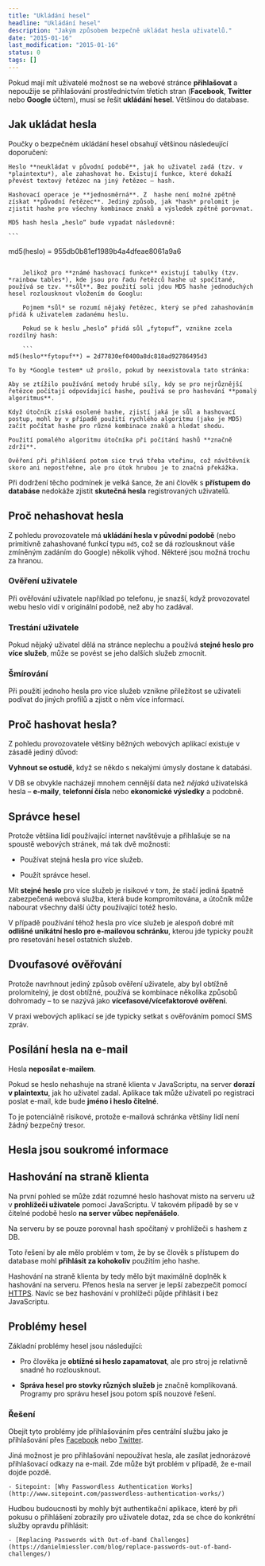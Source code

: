 ```yaml
---
title: "Ukládání hesel"
headline: "Ukládání hesel"
description: "Jakým způsobem bezpečně ukládat hesla uživatelů."
date: "2015-01-16"
last_modification: "2015-01-16"
status: 0
tags: []
---
```


Pokud mají mít uživatelé možnost se na webové stránce **přihlašovat** a nepoužije se přihlašování prostřednictvím třetích stran (**Facebook**, **Twitter** nebo **Google** účtem), musí se řešit **ukládání hesel**. Většinou do database.

## Jak ukládat hesla

Poučky o bezpečném ukládání hesel obsahují většinou následeující doporučení:

    Heslo **neukládat v původní podobě**, jak ho uživatel zadá (tzv. v *plaintextu*), ale zahashovat ho. Existují funkce, které dokaží převést textový řetězec na jiný řetězec – hash.

    Hashovací operace je **jednosměrná**. Z  hashe není možné zpětně získat **původní řetězec**. Jediný způsob, jak *hash* prolomit je zjistit hashe pro všechny kombinace znaků a výsledek zpětně porovnat.

    MD5 hash hesla „heslo“ bude vypadat následovně:

    ```
md5(heslo) = 955db0b81ef1989b4a4dfeae8061a9a6
```

    Jelikož pro **známé hashovací funkce** existují tabulky (tzv. *rainbow tables*), kde jsou pro řadu řetězců hashe už spočítané, používá se tzv. **sůl**. Bez použití soli jdou MD5 hashe jednoduchých hesel rozlousknout vložením do Googlu:

    Pojmem *sůl* se rozumí nějaký řetězec, který se před zahashováním přidá k uživatelem zadanému heslu.

    Pokud se k heslu „heslo“ přidá sůl „fytopuf“, vznikne zcela rozdílný hash:

    ```
md5(heslo**fytopuf**) = 2d77830ef0400a8dc818ad92786495d3
```

    To by *Google testem* už prošlo, pokud by neexistovala tato stránka:

    Aby se ztížilo používání metody hrubé síly, kdy se pro nejrůznější řetězce počítají odpovídající hashe, používá se pro hashování **pomalý algoritmus**.

    Když útočník získá osolené hashe, zjistí jaká je sůl a hashovací postup, mohl by v případě použití rychlého algoritmu (jako je MD5) začít počítat hashe pro různé kombinace znaků a hledat shodu.

    Použití pomalého algoritmu útočníka při počítání hashů **značně zdrží**.

    Ověření při přihlášení potom sice trvá třeba vteřinu, což návštěvník skoro ani nepostřehne, ale pro útok hrubou je to značná překážka.

Při dodržení těcho podmínek je velká šance, že ani člověk s **přístupem do databáse** nedokáže zjistit **skutečná hesla** registrovaných uživatelů.

## Proč nehashovat hesla

Z pohledu provozovatele má **ukládání hesla v původní podobě** (nebo primitivně zahashované funkcí typu `md5`, což se dá rozlousknout váše zmíněným zadáním do Google) několik výhod. Některé jsou možná trochu za hranou.

### Ověření uživatele

Při ověřování uživatele například po telefonu, je snazší, když provozovatel webu heslo vidí v originální podobě, než aby ho zadával.

### Trestání uživatele

Pokud nějaký uživatel dělá na stránce neplechu a používá **stejné heslo pro více služeb**, může se povést se jeho dalších služeb zmocnit.

### Šmírování

Při použití jednoho hesla pro více služeb vznikne přiležitost se uživateli podívat do jiných profilů a zjistit o něm více informací.

## Proč hashovat hesla?

Z pohledu provozovatele většiny běžných webových aplikací existuje v zásadě jediný důvod:

  **Vyhnout se ostudě**, když se někdo s nekalými úmysly dostane k databási.

V DB se obvykle nacházejí mnohem cennější data než *nějaká* uživatelská hesla – **e-maily**, **telefonní čísla** nebo **ekonomické výsledky** a podobně.

## Správce hesel

Protože většina lidí používající internet navštěvuje a přihlašuje se na spoustě webových stránek, má tak dvě možnosti:

  - Používat stejná hesla pro více služeb.

  - Použít správce hesel.

Mít **stejné heslo** pro více služeb je risikové v tom, že stačí jediná špatně zabezpečená webová služba, která bude kompromitována, a útočník může nabourat všechny další účty používající totéž heslo.

V případě používání téhož hesla pro více služeb je alespoň dobré mít **odlišné unikátní heslo pro e-mailovou schránku**, kterou jde typicky použít pro resetování hesel ostatních služeb.

## Dvoufasové ověřování

Protože navrhnout jediný způsob ověření uživatele, aby byl obtížně prolomitelný, je dost obtížné, používá se kombinace několika způsobů dohromady – to se nazývá jako **vícefasové/vícefaktorové ověření**.

V praxi webových aplikací se jde typicky setkat s ověřováním pomocí SMS zpráv.

## Posílání hesla na e-mail

Hesla **neposílat e-mailem**.

Pokud se heslo nehashuje na straně klienta v JavaScriptu, na server **dorazí v plaintextu**, jak ho uživatel zadal. Aplikace tak může uživateli po registraci poslat e-mail, kde bude **jméno i heslo čitelné**.

To je potenciálně risikové, protože e-mailová schránka většiny lidí není žádný bezpečný tresor.

## Hesla jsou soukromé informace

## Hashování na straně klienta

Na první pohled se může zdát rozumné heslo hashovat místo na serveru už v **prohlížeči uživatele** pomocí JavaScriptu. V takovém případě by se v čitelné podobě heslo **na server vůbec nepřenášelo**.

Na serveru by se pouze porovnal hash spočítaný v prohlížeči s hashem z DB.

Toto řešení by ale mělo problém v tom, že by se člověk s přístupem do database mohl **přihlásit za kohokoliv** použitím jeho hashe.

Hashování na straně klienta by tedy mělo být maximálně doplněk k hashování na serveru. Přenos hesla na server je lepší zabezpečit pomocí [HTTPS](/https). Navíc se bez hashování v prohlížeči půjde přihlásit i bez JavaScriptu.

## Problémy hesel

Základní problémy hesel jsou následující:

  - Pro člověka je **obtížné si heslo zapamatovat**, ale pro stroj je relativně snadné ho rozlousknout.

  - **Správa hesel pro stovky různých služeb** je značně komplikovaná. Programy pro správu hesel jsou potom spíš nouzové řešení.

### Řešení

Obejít tyto problémy jde přihlašováním přes centrální službu jako je přihlašování přes [Facebook](/facebook) nebo [Twitter](/twitter).

Jiná možnost je pro přihlašování nepoužívat hesla, ale zasílat jednorázové přihlašovací odkazy na e-mail. Zde může být problém v případě, že e-mail dojde pozdě.

    - Sitepoint: [Why Passwordless Authentication Works](http://www.sitepoint.com/passwordless-authentication-works/)

Hudbou budoucnosti by mohly být authentikační aplikace, které by při pokusu o přihlášení zobrazily pro uživatele dotaz, zda se chce do konkrétní služby opravdu přihlásit:

    - [Replacing Passwords with Out-of-band Challenges](https://danielmiessler.com/blog/replace-passwords-out-of-band-challenges/)